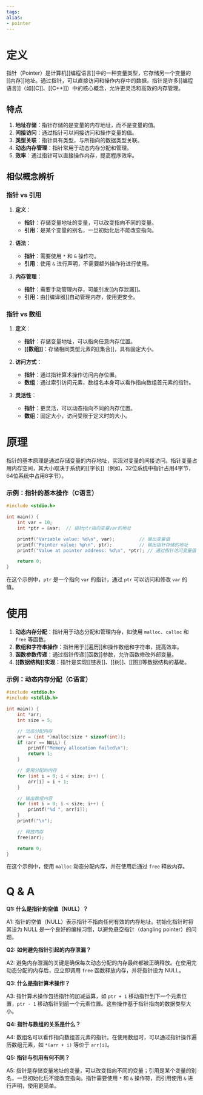 ```yaml
---
tags: 
alias:
- pointer
---
```


# 定义

指针（Pointer）是计算机[[编程语言]]中的一种变量类型，它存储另一个变量的[[内存]]地址。通过指针，可以直接访问和操作内存中的数据。指针是许多[[编程语言]]（如[[C]]、[[C++]]）中的核心概念，允许更灵活和高效的内存管理。

## 特点

1. **地址存储**：指针存储的是变量的内存地址，而不是变量的值。
2. **间接访问**：通过指针可以间接访问和操作变量的值。
3. **类型关联**：指针具有类型，与所指向的数据类型关联。
4. **动态内存管理**：指针常用于动态内存分配和管理。
5. **效率**：通过指针可以直接操作内存，提高程序效率。

## 相似概念辨析

### 指针 vs 引用

1. **定义**：
   - **指针**：存储变量地址的变量，可以改变指向不同的变量。
   - **引用**：是某个变量的别名，一旦初始化后不能改变指向。

2. **语法**：
   - **指针**：需要使用 `*` 和 `&` 操作符。
   - **引用**：使用 `&` 进行声明，不需要额外操作符进行使用。

3. **内存管理**：
   - **指针**：需要手动管理内存，可能引发[[内存泄漏]]。
   - **引用**：由[[编译器]]自动管理内存，使用更安全。

### 指针 vs 数组

1. **定义**：
   - **指针**：存储变量地址，可以指向任意内存位置。
   - **[[数组]]**：存储相同类型元素的[[集合]]，具有固定大小。

2. **访问方式**：
   - **指针**：通过指针算术操作访问内存位置。
   - **数组**：通过索引访问元素，数组名本身可以看作指向数组首元素的指针。

3. **灵活性**：
   - **指针**：更灵活，可以动态指向不同的内存位置。
   - **数组**：固定大小，访问受限于定义时的大小。

# 原理

指针的基本原理是通过存储变量的内存地址，实现对变量的间接访问。指针变量占用内存空间，其大小取决于系统的[[字长]]（例如，32位系统中指针占用4字节，64位系统中占用8字节）。

### 示例：指针的基本操作（C语言）

```c
#include <stdio.h>

int main() {
    int var = 10;
    int *ptr = &var;  // 指针ptr指向变量var的地址

    printf("Variable value: %d\n", var);         // 输出变量值
    printf("Pointer value: %p\n", ptr);          // 输出指针存储的地址
    printf("Value at pointer address: %d\n", *ptr); // 通过指针访问变量值

    return 0;
}
```

在这个示例中，`ptr` 是一个指向 `var` 的指针，通过 `ptr` 可以访问和修改 `var` 的值。

# 使用

1. **动态内存分配**：指针用于动态分配和管理内存，如使用 `malloc`、`calloc` 和 `free` 等函数。
2. **数组和字符串操作**：指针用于[[遍历]]和操作数组和字符串，提高效率。
3. **函数参数传递**：通过指针传递[[函数]]参数，允许函数修改外部变量。
4. **[[数据结构]]实现**：指针是实现[[链表]]、[[树]]、[[图]]等数据结构的基础。

### 示例：动态内存分配（C语言）

```c
#include <stdio.h>
#include <stdlib.h>

int main() {
    int *arr;
    int size = 5;

    // 动态分配内存
    arr = (int *)malloc(size * sizeof(int));
    if (arr == NULL) {
        printf("Memory allocation failed\n");
        return 1;
    }

    // 使用分配的内存
    for (int i = 0; i < size; i++) {
        arr[i] = i + 1;
    }

    // 输出数组内容
    for (int i = 0; i < size; i++) {
        printf("%d ", arr[i]);
    }
    printf("\n");

    // 释放内存
    free(arr);

    return 0;
}
```

在这个示例中，使用 `malloc` 动态分配内存，并在使用后通过 `free` 释放内存。

# Q & A

**Q1: 什么是指针的空值（NULL）？**

A1: 指针的空值（NULL）表示指针不指向任何有效的内存地址。初始化指针时将其设为 NULL 是一个良好的编程习惯，以避免悬空指针（dangling pointer）的问题。

**Q2: 如何避免指针引起的内存泄漏？**

A2: 避免内存泄漏的关键是确保每次动态分配的内存最终都被正确释放。在使用完动态分配的内存后，应立即调用 `free` 函数释放内存，并将指针设为 NULL。

**Q3: 什么是指针算术操作？**

A3: 指针算术操作包括指针的加减运算，如 `ptr + 1` 移动指针到下一个元素位置，`ptr - 1` 移动指针到前一个元素位置。这些操作基于指针指向的数据类型大小。

**Q4: 指针与数组的关系是什么？**

A4: 数组名可以看作指向数组首元素的指针。在使用数组时，可以通过指针操作遍历数组元素，如 `*(arr + i)` 等价于 `arr[i]`。

**Q5: 指针与引用有何不同？**

A5: 指针是存储变量地址的变量，可以改变指向不同的变量；引用是某个变量的别名，一旦初始化后不能改变指向。指针需要使用 `*` 和 `&` 操作符，而引用使用 `&` 进行声明，使用更简单。

